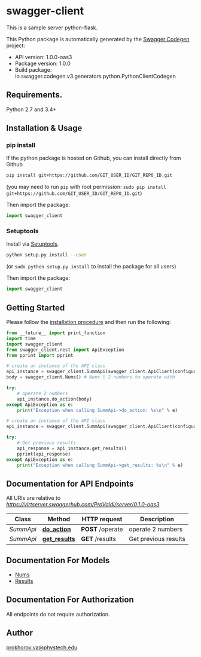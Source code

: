 # swagger-client
This is a sample server python-flask.

This Python package is automatically generated by the [Swagger Codegen](https://github.com/swagger-api/swagger-codegen) project:

- API version: 1.0.0-oas3
- Package version: 1.0.0
- Build package: io.swagger.codegen.v3.generators.python.PythonClientCodegen

## Requirements.

Python 2.7 and 3.4+

## Installation & Usage
### pip install

If the python package is hosted on Github, you can install directly from Github

```sh
pip install git+https://github.com/GIT_USER_ID/GIT_REPO_ID.git
```
(you may need to run `pip` with root permission: `sudo pip install git+https://github.com/GIT_USER_ID/GIT_REPO_ID.git`)

Then import the package:
```python
import swagger_client 
```

### Setuptools

Install via [Setuptools](http://pypi.python.org/pypi/setuptools).

```sh
python setup.py install --user
```
(or `sudo python setup.py install` to install the package for all users)

Then import the package:
```python
import swagger_client
```

## Getting Started

Please follow the [installation procedure](#installation--usage) and then run the following:

```python
from __future__ import print_function
import time
import swagger_client
from swagger_client.rest import ApiException
from pprint import pprint

# create an instance of the API class
api_instance = swagger_client.SummApi(swagger_client.ApiClient(configuration))
body = swagger_client.Nums() # Nums | 2 numbers to operate with

try:
    # operate 2 numbers
    api_instance.do_action(body)
except ApiException as e:
    print("Exception when calling SummApi->do_action: %s\n" % e)

# create an instance of the API class
api_instance = swagger_client.SummApi(swagger_client.ApiClient(configuration))

try:
    # Get previous results
    api_response = api_instance.get_results()
    pprint(api_response)
except ApiException as e:
    print("Exception when calling SummApi->get_results: %s\n" % e)
```

## Documentation for API Endpoints

All URIs are relative to *https://virtserver.swaggerhub.com/ProValdi/server/0.1.0-oas3*

Class | Method | HTTP request | Description
------------ | ------------- | ------------- | -------------
*SummApi* | [**do_action**](docs/SummApi.md#do_action) | **POST** /operate | operate 2 numbers
*SummApi* | [**get_results**](docs/SummApi.md#get_results) | **GET** /results | Get previous results

## Documentation For Models

 - [Nums](docs/Nums.md)
 - [Results](docs/Results.md)

## Documentation For Authorization

 All endpoints do not require authorization.


## Author

prokhorov.va@phystech.edu
